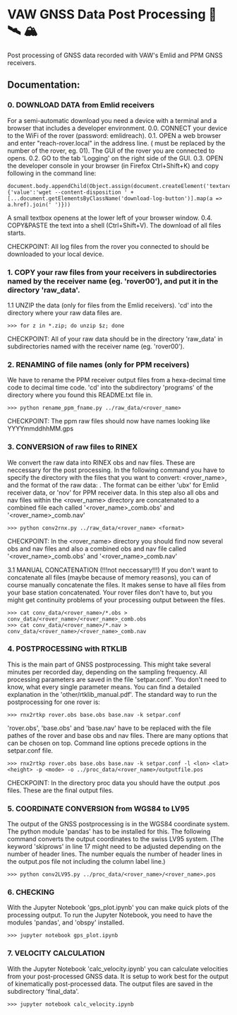 # VAW GNSS Data Post Processing 📡 🛰️ 🏔️
Post processing of GNSS data recorded with VAW's Emlid and PPM GNSS receivers.

## Documentation:

### 0. DOWNLOAD DATA from Emlid receivers
For a semi-automatic download you need a device with a terminal and a browser that includes a developer environment.
0.0. CONNECT your device to the WiFi of the rover (password: emlidreach).
0.1. OPEN a web browser and enter "reach-rover<XX>.local" in the address line. (<XX> must be replaced by the number of the rover, eg. 01). The GUI of the rover you are connected to opens.
0.2. GO to the tab 'Logging' on the right side of the GUI.
0.3. OPEN the developer console in your browser (in Firefox Ctrl+Shift+K) and copy following in the command line:
```
document.body.appendChild(Object.assign(document.createElement('textarea'), {'value':'wget --content-disposition ' + [...document.getElementsByClassName('download-log-button')].map(a => a.href).join(' ')}))
```
A small textbox openens at the lower left of your browser window.
0.4. COPY&PASTE the text into a shell (Ctrl+Shift+V). The download of all files starts.

CHECKPOINT: All log files from the rover you connected to should be downloaded to your local device.

### 1. COPY your raw files from your receivers in subdirectories named by the receiver name (eg. 'rover00'), and put it in the directory 'raw_data'.

1.1 UNZIP the data (only for files from the Emlid receivers).
'cd' into the directory where your raw data files are.
```
>>> for z in *.zip; do unzip $z; done
```

CHECKPOINT: All of your raw data should be in the directory 'raw_data' in subdirectories named with the receiver name (eg. 'rover00').

### 2. RENAMING of file names (only for PPM receivers)
We have to rename the PPM receiver output files from a hexa-decimal time code to decimal time code.
'cd' into the subdirectory 'programs' of the directory where you found this README.txt file in.
```
>>> python rename_ppm_fname.py ../raw_data/<rover_name>
```

CHECKPOINT: The ppm raw files should now have names looking like YYYYmmddhhMM.gps

### 3. CONVERSION of raw files to RINEX
We convert the raw data into RINEX obs and nav files. These are neccessary for the post processing. In the following command you have to specify the directory with the files that you want to convert: <rover_name>, and the format of the raw data: <format>. The format can be either 'ubx' for Emlid receiver data, or 'nov' for PPM receiver data.
In this step also all obs and nav files within the <rover_name> directory are concatenated to a combined file each called '<rover_name>_comb.obs' and '<rover_name>_comb.nav'
```
>>> python conv2rnx.py ../raw_data/<rover_name> <format>
```

CHECKPOINT: In the <rover_name> directory you should find now several obs and nav files and also a combined obs and nav file called '<rover_name>_comb.obs' and '<rover_name>_comb.nav'

3.1 MANUAL CONCATENATION (!!!not neccessary!!!)
If you don't want to concatenate all files (maybe because of memory reasons), you can of course manually concatenate the files. It makes sense to have all files from your base station concatenated. Your rover files don't have to, but you might get continuity problems of your processing output between the files.
```
>>> cat conv_data/<rover_name>/*.obs > conv_data/<rover_name>/<rover_name>_comb.obs
>>> cat conv_data/<rover_name>/*.nav > conv_data/<rover_name>/<rover_name>_comb.nav
```

### 4. POSTPROCESSING with RTKLIB
This is the main part of GNSS postprocessing. This might take several minutes per recorded day, depending on the sampling frequency. All processing parameters are saved in the file 'setpar.conf'. You don't need to know, what every single parameter means. You can find a detailed explanation in the 'other/rtklib_manual.pdf'.
The standard way to run the postprocessing for one rover is:
```
>>> rnx2rtkp rover.obs base.obs base.nav -k setpar.conf
```
'rover.obs', 'base.obs' and 'base.nav' have to be replaced with the file pathes of the rover and base obs and nav files.
There are many options that can be chosen on top. Command line options precede options in the setpar.conf file.
```
>>> rnx2rtkp rover.obs base.obs base.nav -k setpar.conf -l <lon> <lat> <height> -p <mode> -o ../proc_data/<rover_name>/outputfile.pos
```

CHECKPOINT: In the directory proc data you should have the output .pos files. These are the final output files.

### 5. COORDINATE CONVERSION from WGS84 to LV95
The output of the GNSS postprocessing is in the WGS84 coordinate system. The python module 'pandas' has to be installed for this. The following command converts the output coordinates to the swiss LV95 system. (The keyword 'skiprows' in line 17 might need to be adjusted depending on the number of header lines. The number equals the number of header lines in the output.pos file not including the column label line.)
```
>>> python conv2LV95.py ../proc_data/<rover_name>/<rover_name>.pos
```

### 6. CHECKING
With the Jupyter Notebook 'gps_plot.ipynb' you can make quick plots of the processing output. To run the Jupyter Notebook, you need to have the modules 'pandas', and 'obspy' installed.
```
>>> jupyter notebook gps_plot.ipynb
```

### 7. VELOCITY CALCULATION
With the Jupyter Notebook 'calc_velocity.ipynb' you can calculate velocities from your post-processed GNSS data. It is setup to work best for the output of kinematically post-processed data. The output files are saved in the subdirectory 'final_data'.
```
>>> jupyter notebook calc_velocity.ipynb
```
